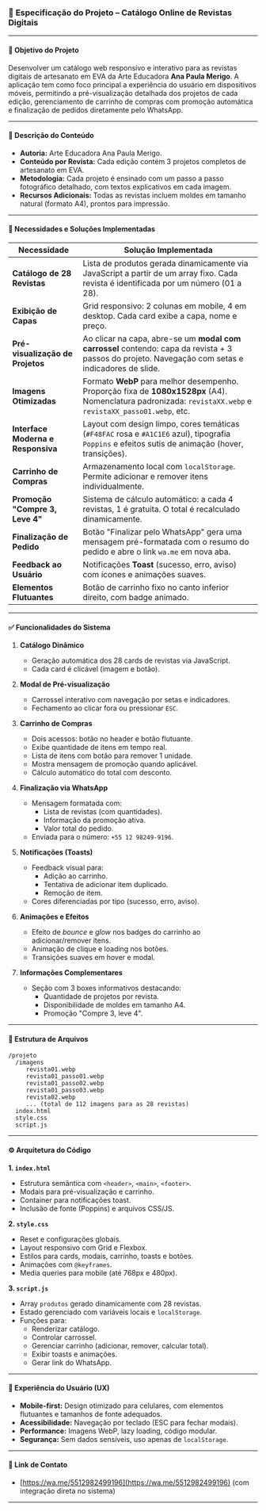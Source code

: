 ### 📄 **Especificação do Projeto – Catálogo Online de Revistas Digitais**

---

#### 🎯 **Objetivo do Projeto**

Desenvolver um catálogo web responsivo e interativo para as revistas digitais de artesanato em EVA da Arte Educadora **Ana Paula Merigo**. A aplicação tem como foco principal a experiência do usuário em dispositivos móveis, permitindo a pré-visualização detalhada dos projetos de cada edição, gerenciamento de carrinho de compras com promoção automática e finalização de pedidos diretamente pelo WhatsApp.

---

#### 📝 **Descrição do Conteúdo**

- **Autoria:** Arte Educadora Ana Paula Merigo.
- **Conteúdo por Revista:** Cada edição contém 3 projetos completos de artesanato em EVA.
- **Metodologia:** Cada projeto é ensinado com um passo a passo fotográfico detalhado, com textos explicativos em cada imagem.
- **Recursos Adicionais:** Todas as revistas incluem moldes em tamanho natural (formato A4), prontos para impressão.

---

#### 📌 **Necessidades e Soluções Implementadas**

| Necessidade | Solução Implementada |
|-----------|----------------------|
| **Catálogo de 28 Revistas** | Lista de produtos gerada dinamicamente via JavaScript a partir de um array fixo. Cada revista é identificada por um número (01 a 28). |
| **Exibição de Capas** | Grid responsivo: 2 colunas em mobile, 4 em desktop. Cada card exibe a capa, nome e preço. |
| **Pré-visualização de Projetos** | Ao clicar na capa, abre-se um **modal com carrossel** contendo: capa da revista + 3 passos do projeto. Navegação com setas e indicadores de slide. |
| **Imagens Otimizadas** | Formato **WebP** para melhor desempenho. Proporção fixa de **1080x1528px** (A4). Nomenclatura padronizada: `revistaXX.webp` e `revistaXX_passo01.webp`, etc. |
| **Interface Moderna e Responsiva** | Layout com design limpo, cores temáticas (`#F48FAC` rosa e `#A1C1E6` azul), tipografia `Poppins` e efeitos sutis de animação (hover, transições). |
| **Carrinho de Compras** | Armazenamento local com `localStorage`. Permite adicionar e remover itens individualmente. |
| **Promoção "Compre 3, Leve 4"** | Sistema de cálculo automático: a cada 4 revistas, 1 é gratuita. O total é recalculado dinamicamente. |
| **Finalização de Pedido** | Botão "Finalizar pelo WhatsApp" gera uma mensagem pré-formatada com o resumo do pedido e abre o link `wa.me` em nova aba. |
| **Feedback ao Usuário** | Notificações **Toast** (sucesso, erro, aviso) com ícones e animações suaves. |
| **Elementos Flutuantes** | Botão de carrinho fixo no canto inferior direito, com badge animado. |

---

#### ✅ **Funcionalidades do Sistema**

1. **Catálogo Dinâmico**
   - Geração automática dos 28 cards de revistas via JavaScript.
   - Cada card é clicável (imagem e botão).

2. **Modal de Pré-visualização**
   - Carrossel interativo com navegação por setas e indicadores.
   - Fechamento ao clicar fora ou pressionar `ESC`.

3. **Carrinho de Compras**
   - Dois acessos: botão no header e botão flutuante.
   - Exibe quantidade de itens em tempo real.
   - Lista de itens com botão para remover 1 unidade.
   - Mostra mensagem de promoção quando aplicável.
   - Cálculo automático do total com desconto.

4. **Finalização via WhatsApp**
   - Mensagem formatada com:
     - Lista de revistas (com quantidades).
     - Informação da promoção ativa.
     - Valor total do pedido.
   - Enviada para o número: `+55 12 98249-9196`.

5. **Notificações (Toasts)**
   - Feedback visual para:
     - Adição ao carrinho.
     - Tentativa de adicionar item duplicado.
     - Remoção de item.
   - Cores diferenciadas por tipo (sucesso, erro, aviso).

6. **Animações e Efeitos**
   - Efeito de *bounce* e *glow* nos badges do carrinho ao adicionar/remover itens.
   - Animação de clique e loading nos botões.
   - Transições suaves em hover e modal.

7. **Informações Complementares**
   - Seção com 3 boxes informativos destacando:
     - Quantidade de projetos por revista.
     - Disponibilidade de moldes em tamanho A4.
     - Promoção "Compre 3, leve 4".

---

#### 🧩 **Estrutura de Arquivos**

```
/projeto
  /imagens
     revista01.webp
     revista01_passo01.webp
     revista01_passo02.webp
     revista01_passo03.webp
     revista02.webp
     ... (total de 112 imagens para as 28 revistas)
  index.html
  style.css
  script.js
```

---

#### ⚙️ **Arquitetura do Código**

**1. `index.html`**
- Estrutura semântica com `<header>`, `<main>`, `<footer>`.
- Modais para pré-visualização e carrinho.
- Container para notificações toast.
- Inclusão de fonte (Poppins) e arquivos CSS/JS.

**2. `style.css`**
- Reset e configurações globais.
- Layout responsivo com Grid e Flexbox.
- Estilos para cards, modais, carrinho, toasts e botões.
- Animações com `@keyframes`.
- Media queries para mobile (até 768px e 480px).

**3. `script.js`**
- Array `produtos` gerado dinamicamente com 28 revistas.
- Estado gerenciado com variáveis locais e `localStorage`.
- Funções para:
  - Renderizar catálogo.
  - Controlar carrossel.
  - Gerenciar carrinho (adicionar, remover, calcular total).
  - Exibir toasts e animações.
  - Gerar link do WhatsApp.

---

#### 📱 **Experiência do Usuário (UX)**

- **Mobile-first:** Design otimizado para celulares, com elementos flutuantes e tamanhos de fonte adequados.
- **Acessibilidade:** Navegação por teclado (ESC para fechar modais).
- **Performance:** Imagens WebP, lazy loading, código modular.
- **Segurança:** Sem dados sensíveis, uso apenas de `localStorage`.

---

#### 🔗 **Link de Contato**
- [https://wa.me/5512982499196](https://wa.me/5512982499196) (com integração direta no sistema)

---
